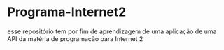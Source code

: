# Programa-Internet2
esse repositório tem por fim de aprendizagem de uma aplicação de uma API da matéria de programação para Internet 2 
